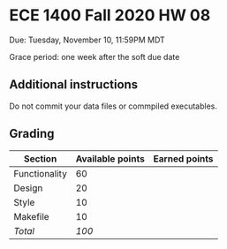 # ECE 1400 Fall 2020 HW 08

Due:  Tuesday, November 10, 11:59PM MDT

Grace period:  one week after the soft due date

## Additional instructions

Do not commit your data files or commpiled executables.  

## Grading

| Section  | Available points  | Earned points  | 
|---|---|---|
|  Functionality | 60 |   |
|  Design | 20 |   |
|  Style | 10 |   |
|  Makefile | 10 |   |
| *Total*  | *100* |   |
